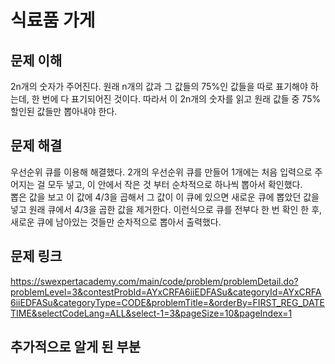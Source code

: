 # 식료품 가게

## 문제 이해
2n개의 숫자가 주어진다. 원래 n개의 값과 그 값들의 75%인 값들을 따로 표기해야 하는데, 한 번에 다 표기되어진 것이다.
따라서 이 2n개의 숫자를 읽고 원래 값들 중 75% 할인된 값들만 뽑아내야 한다.

## 문제 해결
우선순위 큐를 이용해 해결했다. 2개의 우선순위 큐를 만들어 1개에는 처음 입력으로 주어지는 걸 모두 넣고, 이 안에서 작은 것 부터
순차적으로 하나씩 뽑아서 확인했다.  
뽑은 값을 보고 이 값에 4/3을 곱해서 그 값이 이 큐에 있으면 새로운 큐에 뽑았던 값을 넣고 원래 큐에서 4/3을 곱한 값을 제거한다.
이런식으로 큐를 전부다 한 번 확인 한 후, 새로운 큐에 남아있는 것들만 순차적으로 뽑아서 출력했다.

## 문제 링크
https://swexpertacademy.com/main/code/problem/problemDetail.do?problemLevel=3&contestProbId=AYxCRFA6iiEDFASu&categoryId=AYxCRFA6iiEDFASu&categoryType=CODE&problemTitle=&orderBy=FIRST_REG_DATETIME&selectCodeLang=ALL&select-1=3&pageSize=10&pageIndex=1

## 추가적으로 알게 된 부분